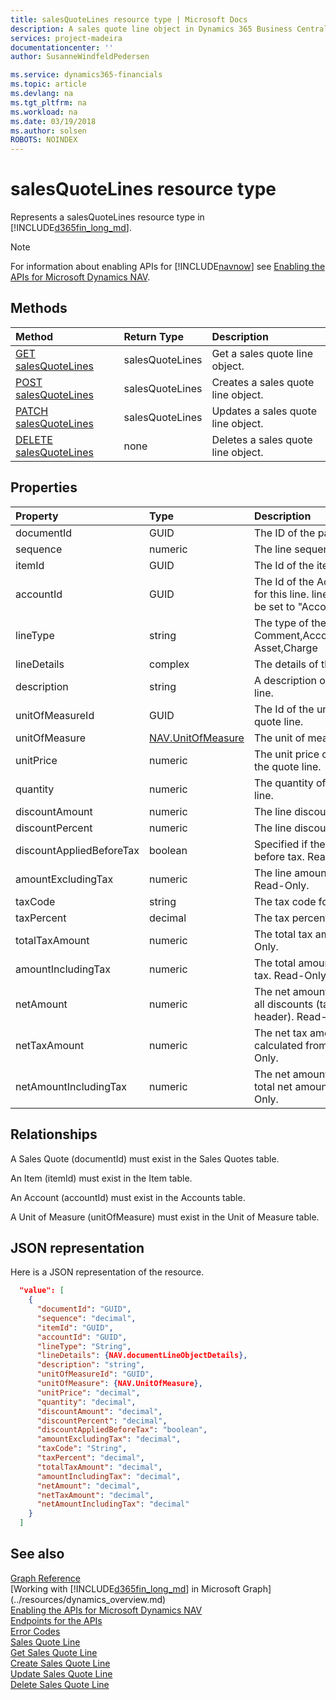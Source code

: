 ```yaml
---
title: salesQuoteLines resource type | Microsoft Docs
description: A sales quote line object in Dynamics 365 Business Central.
services: project-madeira
documentationcenter: ''
author: SusanneWindfeldPedersen

ms.service: dynamics365-financials
ms.topic: article
ms.devlang: na
ms.tgt_pltfrm: na
ms.workload: na
ms.date: 03/19/2018
ms.author: solsen
ROBOTS: NOINDEX
---
```


# salesQuoteLines resource type
Represents a salesQuoteLines resource type in [!INCLUDE[d365fin_long_md](../../includes/d365fin_long_md.md)].

> [!NOTE]  
> For information about enabling APIs for [!INCLUDE[navnow](../../includes/navnow_md.md)] see [Enabling the APIs for Microsoft Dynamics NAV](../../enabling-apis-for-dynamics-nav.md).

## Methods

| Method       | Return Type  |Description|
|:---------------|:--------|:----------|
|[GET salesQuoteLines](../api/dynamics_salesquoteline_get.md)|salesQuoteLines|Get a sales quote line object.|
|[POST salesQuoteLines](../api/dynamics_create_salesquoteline.md)|salesQuoteLines|Creates a sales quote line object.|
|[PATCH salesQuoteLines](../api/dynamics_salesquoteline_update.md)|salesQuoteLines|Updates a sales quote line object.|
|[DELETE salesQuoteLines](../api/dynamics_salesquoteline_delete.md)|none|Deletes a sales quote line object.|

## Properties

| Property     | Type   |Description|
|:---------------|:--------|:----------|
|documentId|GUID|The ID of the parent quote.|
|sequence|numeric|The line sequence number.|
|itemId|GUID|The Id of the item in the quote line.|
|accountId|GUID|The Id of the Account that will be used for this line. lineType will automatically be set to "Account" if this is set.|
|lineType|string|The type of the line. Can be Comment,Account,Item,Resource,Fixed Asset,Charge|
|lineDetails|complex|The details of the line.|
|description|string|A description of the item in the quote line.|
|unitOfMeasureId|GUID|The Id of the unit of measure in the quote line.|
|unitOfMeasure|[NAV.UnitOfMeasure](../resources/dynamics_complextypes.md)|The unit of measure complex type.|
|unitPrice|numeric|The unit price of each individual item in the quote line.|
|quantity|numeric|The quantity of the item in the quote line.|
|discountAmount|numeric|The line discount amount.|
|discountPercent|numeric|The line discount percent.|
|discountAppliedBeforeTax|boolean|Specified if the discount is applied before tax. Read-Only.|
|amountExcludingTax|numeric|The line amount excluding the tax. Read-Only.|
|taxCode|string|The tax code for the line.|
|taxPercent|decimal|The tax percent for the line.|
|totalTaxAmount|numeric|The total tax amount for the line. Read-Only.|
|amountIncludingTax|numeric|The total amount for the line including tax. Read-Only.|
|netAmount|numeric|The net amount is the amount including all discounts (taken from quote header). Read-Only.|
|netTaxAmount|numeric|The net tax amount is the tax amount calculated from net amount. Read-Only.|
|netAmountIncludingTax|numeric|The net amount including tax is the total net amount including tax. Read-Only.|

## Relationships
A Sales Quote (documentId) must exist in the Sales Quotes table.

An Item (itemId) must exist in the Item table.

An Account (accountId) must exist in the Accounts table.

A Unit of Measure (unitOfMeasure) must exist in the Unit of Measure table.

## JSON representation

Here is a JSON representation of the resource.


```json
  "value": [
    {
      "documentId": "GUID",
      "sequence": "decimal",
      "itemId": "GUID",
      "accountId": "GUID",
      "lineType": "String",
      "lineDetails": {NAV.documentLineObjectDetails},
      "description": "string",
      "unitOfMeasureId": "GUID",
      "unitOfMeasure": {NAV.UnitOfMeasure},
      "unitPrice": "decimal",
      "quantity": "decimal",
      "discountAmount": "decimal",
      "discountPercent": "decimal",
      "discountAppliedBeforeTax": "boolean",
      "amountExcludingTax": "decimal",
      "taxCode": "String",
      "taxPercent": "decimal",
      "totalTaxAmount": "decimal",
      "amountIncludingTax": "decimal",
      "netAmount": "decimal",
      "netTaxAmount": "decimal",
      "netAmountIncludingTax": "decimal"
    }
  ]
```

## See also
[Graph Reference](../api/dynamics_graph_reference.md)  
[Working with [!INCLUDE[d365fin_long_md](../../includes/d365fin_long_md.md)] in Microsoft Graph](../resources/dynamics_overview.md)  
[Enabling the APIs for Microsoft Dynamics NAV](../../enabling-apis-for-dynamics-nav.md)  
[Endpoints for the APIs](../../endpoints-apis-for-dynamics.md)  
[Error Codes](../dynamics_error_codes.md)  
[Sales Quote Line](../resources/dynamics_salesquoteline.md)  
[Get Sales Quote Line](../api/dynamics_salesquoteline_get.md)  
[Create Sales Quote Line](../api/dynamics_create_salesquoteline.md)  
[Update Sales Quote Line](../api/dynamics_salesquoteline_update.md)  
[Delete Sales Quote Line](../api/dynamics_salesquoteline_delete.md)  